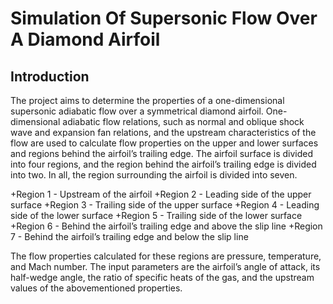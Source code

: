 # Simulation Of Supersonic Flow Over A Diamond Airfoil

## Introduction

The project aims to determine the properties of a one-dimensional supersonic adiabatic
flow over a symmetrical diamond airfoil. One-dimensional adiabatic flow relations, such
as normal and oblique shock wave and expansion fan relations, and the upstream characteristics
of the flow are used to calculate flow properties on the upper and lower surfaces
and regions behind the airfoil’s trailing edge. The airfoil surface is divided into four
regions, and the region behind the airfoil’s trailing edge is divided into two. In all, the
region surrounding the airfoil is divided into seven.

+Region 1 - Upstream of the airfoil
+Region 2 - Leading side of the upper surface
+Region 3 - Trailing side of the upper surface
+Region 4 - Leading side of the lower surface
+Region 5 - Trailing side of the lower surface
+Region 6 - Behind the airfoil’s trailing edge and above the slip line 
+Region 7 - Behind the airfoil’s trailing edge and below the slip line

The flow properties calculated for these regions are pressure, temperature, and Mach
number. The input parameters are the airfoil’s angle of attack, its half-wedge angle,
the ratio of specific heats of the gas, and the upstream values of the abovementioned
properties.
